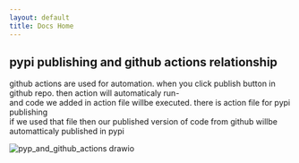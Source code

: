 ```yaml
---
layout: default
title: Docs Home
---
```


## pypi publishing and github actions relationship
github actions are used for automation.
when you click publish button in github repo. then action will automaticaly run-  
and code we added in action file willbe executed. there is action file for pypi publishing  
if we used that file then our published version of code from github willbe automatticaly published in pypi  

![pyp_and_github_actions drawio](https://github.com/user-attachments/assets/62c61f7d-44c4-44d7-990b-7af83d21c011)

